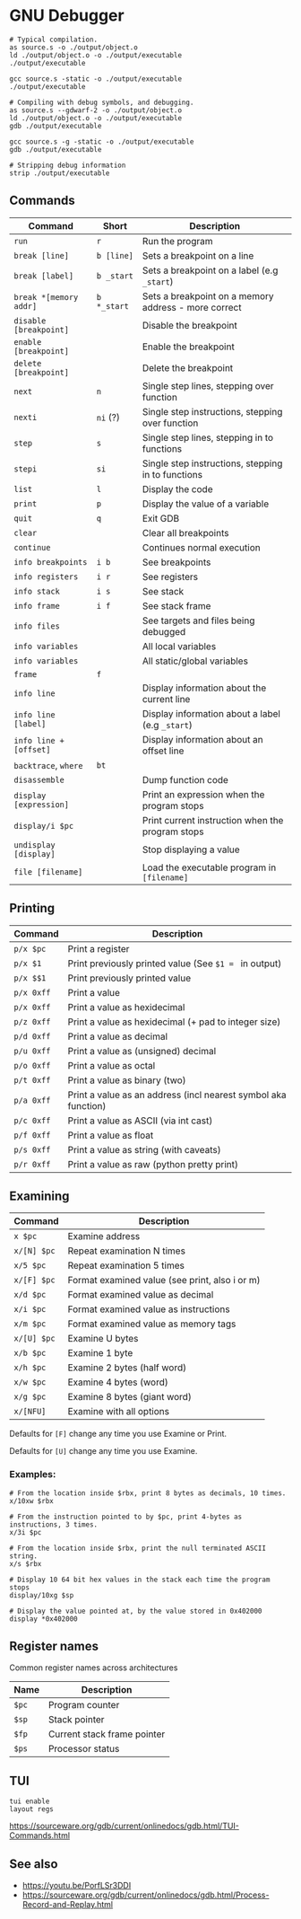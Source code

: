 # GNU Debugger

```shell
# Typical compilation.
as source.s -o ./output/object.o
ld ./output/object.o -o ./output/executable
./output/executable

gcc source.s -static -o ./output/executable
./output/executable

# Compiling with debug symbols, and debugging.
as source.s --gdwarf-2 -o ./output/object.o
ld ./output/object.o -o ./output/executable
gdb ./output/executable

gcc source.s -g -static -o ./output/executable
gdb ./output/executable

# Stripping debug information
strip ./output/executable
```

## Commands

| Command                | Short       | Description                                          |
| ---------------------- | ----------- | ---------------------------------------------------- |
| `run`                  | `r`         | Run the program                                      |
| `break [line]`         | `b [line]`  | Sets a breakpoint on a line                          |
| `break [label]`        | `b _start`  | Sets a breakpoint on a label (e.g `_start`)          |
| `break *[memory addr]` | `b *_start` | Sets a breakpoint on a memory address - more correct |
| `disable [breakpoint]` |             | Disable the breakpoint                               |
| `enable [breakpoint]`  |             | Enable the breakpoint                                |
| `delete [breakpoint]`  |             | Delete the breakpoint                                |
| `next`                 | `n`         | Single step lines, stepping over function            |
| `nexti`                | `ni` (?)    | Single step instructions, stepping over function     |
| `step`                 | `s`         | Single step lines, stepping in to functions          |
| `stepi`                | `si`        | Single step instructions, stepping in to functions   |
| `list`                 | `l`         | Display the code                                     |
| `print`                | `p`         | Display the value of a variable                      |
| `quit`                 | `q`         | Exit GDB                                             |
| `clear`                |             | Clear all breakpoints                                |
| `continue`             |             | Continues normal execution                           |
| `info breakpoints`     | `i b`       | See breakpoints                                      |
| `info registers`       | `i r`       | See registers                                        |
| `info stack`           | `i s`       | See stack                                            |
| `info frame`           | `i f`       | See stack frame                                      |
| `info files`           |             | See targets and files being debugged                 |
| `info variables`       |             | All local variables                                  |
| `info variables`       |             | All static/global variables                          |
| `frame`                | `f`         |                                                      |
| `info line`            |             | Display information about the current line           |
| `info line [label]`    |             | Display information about a label (e.g `_start`)     |
| `info line +[offset]`  |             | Display information about an offset line             |
| `backtrace`, `where`   | `bt`        |                                                      |
| `disassemble`          |             | Dump function code                                   |
| `display [expression]` |             | Print an expression when the program stops           |
| `display/i $pc`        |             | Print current instruction when the program stops     |
| `undisplay [display]`  |             | Stop displaying a value                              |
| `file [filename]`      |             | Load the executable program in `[filename]`          |

## Printing

| Command    | Description                                                    |
| ---------- | -------------------------------------------------------------- |
| `p/x $pc`  | Print a register                                               |
| `p/x $1`   | Print previously printed value (See `$1 = ` in output)         |
| `p/x $$1`  | Print previously printed value                                 |
| `p/x 0xff` | Print a value                                                  |
| `p/x 0xff` | Print a value as hexidecimal                                   |
| `p/z 0xff` | Print a value as hexidecimal (+ pad to integer size)           |
| `p/d 0xff` | Print a value as decimal                                       |
| `p/u 0xff` | Print a value as (unsigned) decimal                            |
| `p/o 0xff` | Print a value as octal                                         |
| `p/t 0xff` | Print a value as binary (two)                                  |
| `p/a 0xff` | Print a value as an address (incl nearest symbol aka function) |
| `p/c 0xff` | Print a value as ASCII (via int cast)                          |
| `p/f 0xff` | Print a value as float                                         |
| `p/s 0xff` | Print a value as string (with caveats)                         |
| `p/r 0xff` | Print a value as raw (python pretty print)                     |

## Examining

| Command     | Description                                    |
| ----------- | ---------------------------------------------- |
| `x $pc`     | Examine address                                |
| `x/[N] $pc` | Repeat examination N times                     |
| `x/5 $pc`   | Repeat examination 5 times                     |
| `x/[F] $pc` | Format examined value (see print, also i or m) |
| `x/d $pc`   | Format examined value as decimal               |
| `x/i $pc`   | Format examined value as instructions          |
| `x/m $pc`   | Format examined value as memory tags           |
| `x/[U] $pc` | Examine U bytes                                |
| `x/b $pc`   | Examine 1 byte                                 |
| `x/h $pc`   | Examine 2 bytes (half word)                    |
| `x/w $pc`   | Examine 4 bytes (word)                         |
| `x/g $pc`   | Examine 8 bytes (giant word)                   |
| `x/[NFU]`   | Examine with all options                       |

Defaults for `[F]` change any time you use Examine or Print.

Defaults for `[U]` change any time you use Examine.

### Examples:

```shell
# From the location inside $rbx, print 8 bytes as decimals, 10 times.
x/10xw $rbx

# From the instruction pointed to by $pc, print 4-bytes as instructions, 3 times.
x/3i $pc

# From the location inside $rbx, print the null terminated ASCII string.
x/s $rbx

# Display 10 64 bit hex values in the stack each time the program stops
display/10xg $sp

# Display the value pointed at, by the value stored in 0x402000
display *0x402000
```

## Register names

Common register names across architectures

| Name  | Description                 |
| ----- | --------------------------- |
| `$pc` | Program counter             |
| `$sp` | Stack pointer               |
| `$fp` | Current stack frame pointer |
| `$ps` | Processor status            |

## TUI

```shell
tui enable
layout regs
```

https://sourceware.org/gdb/current/onlinedocs/gdb.html/TUI-Commands.html

## See also

- https://youtu.be/PorfLSr3DDI
- https://sourceware.org/gdb/current/onlinedocs/gdb.html/Process-Record-and-Replay.html
